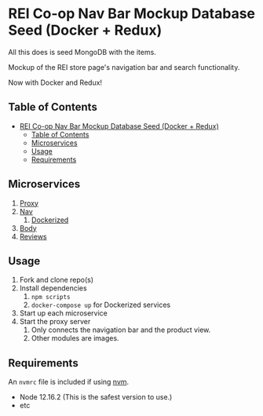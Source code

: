 # REI Co-op Nav Bar Mockup Database Seed (Docker + Redux)

All this does is seed MongoDB with the items.

Mockup of the REI store page's navigation bar and search functionality.

Now with Docker and Redux!

## Table of Contents

- [REI Co-op Nav Bar Mockup Database Seed (Docker + Redux)](#rei-co-op-nav-bar-mockup-database-seed-docker--redux)
  - [Table of Contents](#table-of-contents)
  - [Microservices](#microservices)
  - [Usage](#usage)
  - [Requirements](#requirements)

## Microservices

1. [Proxy](https://github.com/HRLA-35-FEC-CBDE/REI-Nav-Proxy)
2. [Nav](https://github.com/xreic/REI-Nav)
   1. [Dockerized](https://github.com/xreic/REI-Nav/tree/Dockerized)
3. [Body](https://github.com/HRLA-35-FEC-CBDE/Brandon_body)
4. [Reviews](https://github.com/HRLA-35-FEC-CBDE/chris_reviews)

## Usage

1. Fork and clone repo(s)
2. Install dependencies
   1. `npm scripts`
   2. `docker-compose up` for Dockerized services
3. Start up each microservice
4. Start the proxy server
   1. Only connects the navigation bar and the product view.
   2. Other modules are images.

## Requirements

An `nvmrc` file is included if using [nvm](https://github.com/creationix/nvm).

- Node 12.16.2 (This is the safest version to use.)
- etc

